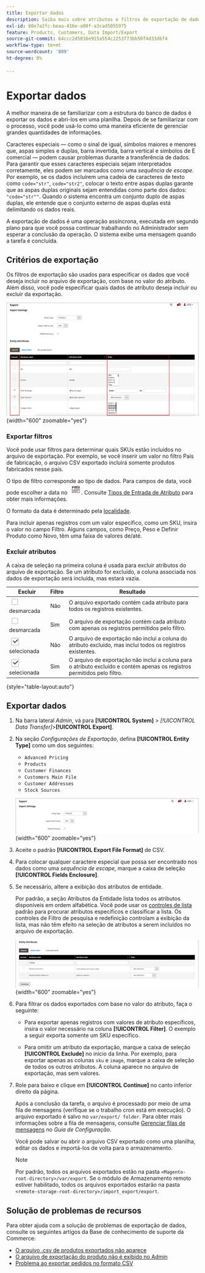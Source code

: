 ```yaml
---
title: Exportar dados
description: Saiba mais sobre atributos e filtros de exportação de dados e como exportar dados de sua loja.
exl-id: 80e7a2fc-beaa-416e-a00f-a3cad5055975
feature: Products, Customers, Data Import/Export
source-git-commit: 64ccc2d5016e915a554c2253773bb50f4d33d6f4
workflow-type: tm+mt
source-wordcount: '809'
ht-degree: 0%

---
```


# Exportar dados

A melhor maneira de se familiarizar com a estrutura do banco de dados é exportar os dados e abri-los em uma planilha. Depois de se familiarizar com o processo, você pode usá-lo como uma maneira eficiente de gerenciar grandes quantidades de informações.

Caracteres especiais — como o sinal de igual, símbolos maiores e menores que, aspas simples e duplas, barra invertida, barra vertical e símbolos de E comercial — podem causar problemas durante a transferência de dados. Para garantir que esses caracteres especiais sejam interpretados corretamente, eles podem ser marcados como uma _sequência de escape_. Por exemplo, se os dados incluírem uma cadeia de caracteres de texto como `code="str"`, `code="str2"`, colocar o texto entre aspas duplas garante que as aspas duplas originais sejam entendidas como parte dos dados: `"code="str""`. Quando o sistema encontra um conjunto duplo de aspas duplas, ele entende que o conjunto externo de aspas duplas está delimitando os dados reais.

A exportação de dados é uma operação assíncrona, executada em segundo plano para que você possa continuar trabalhando no Administrador sem esperar a conclusão da operação. O sistema exibe uma mensagem quando a tarefa é concluída.

## Critérios de exportação

Os filtros de exportação são usados para especificar os dados que você deseja incluir no arquivo de exportação, com base no valor do atributo. Além disso, você pode especificar quais dados de atributo deseja incluir ou excluir da exportação.

![Critérios de exportação de dados](./assets/data-export-entity-attributes-exclude.png){width="600" zoomable="yes"}

### Exportar filtros

Você pode usar filtros para determinar quais SKUs estão incluídos no arquivo de exportação. Por exemplo, se você inserir um valor no filtro País de fabricação, o arquivo CSV exportado incluirá somente produtos fabricados nesse país.

O tipo de filtro corresponde ao tipo de dados. Para campos de data, você pode escolher a data no ![Ícone do calendário](../assets/icon-calendar.png). Consulte [Tipos de Entrada de Atributo](../catalog/attributes-input-types.md) para obter mais informações.

O formato da data é determinado pela [localidade](../getting-started/store-details.md#locale-options).

Para incluir apenas registros com um valor específico, como um SKU, insira o valor no campo Filtro. Alguns campos, como Preço, Peso e Definir Produto como Novo, têm uma faixa de valores de/até.

### Excluir atributos

A caixa de seleção na primeira coluna é usada para excluir atributos do arquivo de exportação. Se um atributo for excluído, a coluna associada nos dados de exportação será incluída, mas estará vazia.

| Excluir | Filtro | Resultado |
|--- |--- |--- |
| ![Caixa de seleção](../assets/checkbox-clear.png) desmarcada | Não | O arquivo exportado contém cada atributo para todos os registros existentes. |
| ![Caixa de seleção](../assets/checkbox-clear.png) desmarcada | Sim | O arquivo de exportação contém cada atributo com apenas os registros permitidos pelo filtro. |
| ![Caixa de seleção](../assets/checkbox-selected.png) selecionada | Não | O arquivo de exportação não inclui a coluna do atributo excluído, mas inclui todos os registros existentes. |
| ![Caixa de seleção](../assets/checkbox-selected.png) selecionada | Sim | O arquivo de exportação não inclui a coluna para o atributo excluído e contém apenas os registros permitidos pelo filtro. |

{style="table-layout:auto"}

## Exportar dados

1. Na barra lateral _Admin_, vá para **[!UICONTROL System]** > _[!UICONTROL Data Transfer]_>**[!UICONTROL Export]**.

1. Na seção _Configurações de Exportação_, defina **[!UICONTROL Entity Type]** como um dos seguintes:

   - `Advanced Pricing`
   - `Products`
   - `Customer Finances`
   - `Customers Main File`
   - `Customer Addresses`
   - `Stock Sources`

   ![Configurações de exportação de dados](./assets/data-export-settings.png){width="600" zoomable="yes"}

1. Aceite o padrão **[!UICONTROL Export File Format]** de CSV.

1. Para colocar qualquer caractere especial que possa ser encontrado nos dados como uma _sequência de escape_, marque a caixa de seleção **[!UICONTROL Fields Enclosure]**.

1. Se necessário, altere a exibição dos atributos de entidade.

   Por padrão, a seção Atributos da Entidade lista todos os atributos disponíveis em ordem alfabética. Você pode usar os [controles de lista](../getting-started/admin-grid-controls.md) padrão para procurar atributos específicos e classificar a lista. Os controles de Filtro de pesquisa e redefinição controlam a exibição da lista, mas não têm efeito na seleção de atributos a serem incluídos no arquivo de exportação.

   ![Atributos de entidade filtrados da exportação de dados](./assets/data-export-filter-entity-attributes.png){width="600" zoomable="yes"}

1. Para filtrar os dados exportados com base no valor do atributo, faça o seguinte:

   - Para exportar apenas registros com valores de atributo específicos, insira o valor necessário na coluna **[!UICONTROL Filter]**. O exemplo a seguir exporta somente um SKU específico.

   - Para omitir um atributo da exportação, marque a caixa de seleção **[!UICONTROL Exclude]** no início da linha. Por exemplo, para exportar apenas as colunas `sku` e `image`, marque a caixa de seleção de todos os outros atributos. A coluna aparece no arquivo de exportação, mas sem valores.

1. Role para baixo e clique em **[!UICONTROL Continue]** no canto inferior direito da página.

   Após a conclusão da tarefa, o arquivo é processado por meio de uma fila de mensagens (verifique se o trabalho cron está em execução). O arquivo exportado é salvo no `var/export/ folder`. Para obter mais informações sobre a fila de mensagens, consulte [Gerenciar filas de mensagens](https://experienceleague.adobe.com/docs/commerce-operations/configuration-guide/message-queues/manage-message-queues.html) no _Guia de Configuração_.

   Você pode salvar ou abrir o arquivo CSV exportado como uma planilha, editar os dados e importá-los de volta para o armazenamento.

   >[!NOTE]
   >
   >Por padrão, todos os arquivos exportados estão na pasta `<Magento-root-directory>/var/export`. Se o módulo de Armazenamento remoto estiver habilitado, todos os arquivos exportados estarão na pasta `<remote-storage-root-directory>/import_export/export`.

## Solução de problemas de recursos

Para obter ajuda com a solução de problemas de exportação de dados, consulte os seguintes artigos da Base de conhecimento de suporte da Commerce:

- [O arquivo .csv de produtos exportados não aparece](https://experienceleague.adobe.com/docs/commerce-knowledge-base/kb/troubleshooting/miscellaneous/exported-products-.csv-file-does-not-appear.html)
- [O arquivo de exportação do produto não é exibido no Admin](https://experienceleague.adobe.com/docs/commerce-knowledge-base/kb/support-tools/patches/v1-0-9/mdva-31168-magento-patch-product-export-file-does-not-show-in-admin.html)
- [Problema ao exportar pedidos no formato CSV](https://experienceleague.adobe.com/docs/commerce-knowledge-base/kb/support-tools/patches/v1-0-8/mdva-31242-magento-patch-issue-in-exporting-orders-in-csv-format.html)
